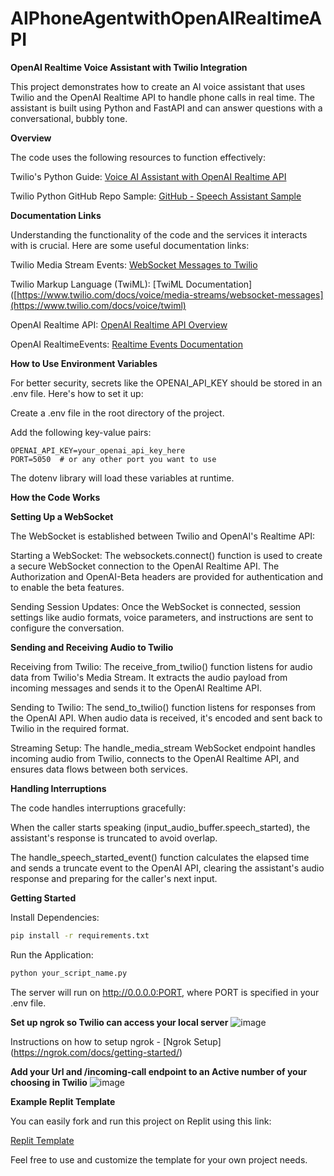 # AIPhoneAgentwithOpenAIRealtimeAPI

**OpenAI Realtime Voice Assistant with Twilio Integration**

This project demonstrates how to create an AI voice assistant that uses Twilio and the OpenAI Realtime API to handle phone calls in real time. The assistant is built using Python and FastAPI and can answer questions with a conversational, bubbly tone.

**Overview**

The code uses the following resources to function effectively:

Twilio's Python Guide: [Voice AI Assistant with OpenAI Realtime API]( https://www.twilio.com/en-us/blog/voice-ai-assistant-openai-realtime-api-python)

Twilio Python GitHub Repo Sample: [GitHub - Speech Assistant Sample](https://github.com/twilio-samples/speech-assistant-openai-realtime-api-python)

**Documentation Links**

Understanding the functionality of the code and the services it interacts with is crucial. Here are some useful documentation links:

Twilio Media Stream Events: [WebSocket Messages to Twilio](https://www.twilio.com/docs/voice/media-streams/websocket-messages)

Twilio Markup Language (TwiML): [TwiML Documentation]([https://www.twilio.com/docs/voice/media-streams/websocket-messages](https://www.twilio.com/docs/voice/twiml)

OpenAI Realtime API: [OpenAI Realtime API Overview](https://platform.openai.com/docs/guides/realtime/overview)

OpenAI RealtimeEvents: [Realtime Events Documentation](https://platform.openai.com/docs/api-reference/realtime)

**How to Use Environment Variables**

For better security, secrets like the OPENAI_API_KEY should be stored in an .env file. Here's how to set it up:

Create a .env file in the root directory of the project.

Add the following key-value pairs:

```
OPENAI_API_KEY=your_openai_api_key_here
PORT=5050  # or any other port you want to use
```

The dotenv library will load these variables at runtime.

**How the Code Works**

**Setting Up a WebSocket**

The WebSocket is established between Twilio and OpenAI's Realtime API:

Starting a WebSocket: The websockets.connect() function is used to create a secure WebSocket connection to the OpenAI Realtime API. The Authorization and OpenAI-Beta headers are provided for authentication and to enable the beta features.

Sending Session Updates: Once the WebSocket is connected, session settings like audio formats, voice parameters, and instructions are sent to configure the conversation.

**Sending and Receiving Audio to Twilio**

Receiving from Twilio: The receive_from_twilio() function listens for audio data from Twilio's Media Stream. It extracts the audio payload from incoming messages and sends it to the OpenAI Realtime API.

Sending to Twilio: The send_to_twilio() function listens for responses from the OpenAI API. When audio data is received, it's encoded and sent back to Twilio in the required format.

Streaming Setup: The handle_media_stream WebSocket endpoint handles incoming audio from Twilio, connects to the OpenAI Realtime API, and ensures data flows between both services.

**Handling Interruptions**

The code handles interruptions gracefully:

When the caller starts speaking (input_audio_buffer.speech_started), the assistant's response is truncated to avoid overlap.

The handle_speech_started_event() function calculates the elapsed time and sends a truncate event to the OpenAI API, clearing the assistant's audio response and preparing for the caller's next input.

**Getting Started**

Install Dependencies:

```sh
pip install -r requirements.txt
```

Run the Application:

```sh
python your_script_name.py
```

The server will run on http://0.0.0.0:PORT, where PORT is specified in your .env file.

**Set up ngrok so Twilio can access your local server**
![image](https://github.com/user-attachments/assets/510ecf96-ae94-4519-ab7d-6527f84df8b2)

Instructions on how to setup ngrok - [Ngrok Setup] (https://ngrok.com/docs/getting-started/)


**Add your Url and /incoming-call endpoint to an Active number of your choosing in Twilio**
![image](https://github.com/user-attachments/assets/9e5b1235-bc3c-41f6-af4b-590bf36ff0eb)



**Example Replit Template**

You can easily fork and run this project on Replit using this link:

[Replit Template](https://replit.com/@AlozieIgbokwe2/OpenAI-Realtime-Assisstant)

Feel free to use and customize the template for your own project needs.

